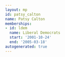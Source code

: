 ```yaml
---
layout: mp
id: patsy_calton
name: Patsy Calton
memberships:
- id: ldem
  name: Liberal Democrats
  start: '2001-10-24'
  end: '2005-03-18'
autogenerated: true
---
```

